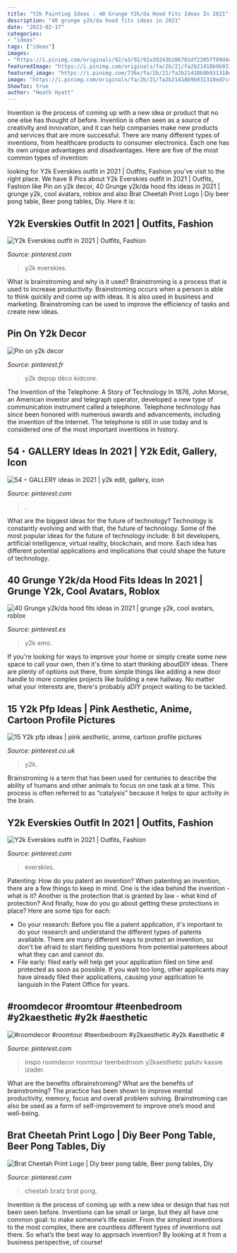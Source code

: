 ```yaml
---
title: "Y2k Painting Ideas : 40 Grunge Y2k/da Hood Fits Ideas In 2021"
description: "40 grunge y2k/da hood fits ideas in 2021"
date: "2023-02-17"
categories:
- "ideas"
tags: ["ideas"]
images:
- "https://i.pinimg.com/originals/92/a3/92/92a39243b286701df2205ff89d4d1c35.png"
featuredImage: "https://i.pinimg.com/originals/fa/2b/21/fa2b21418b9b931318ed7c48a72cf39f.jpg"
featured_image: "https://i.pinimg.com/736x/fa/2b/21/fa2b21418b9b931318ed7c48a72cf39f.jpg"
image: "https://i.pinimg.com/originals/fa/2b/21/fa2b21418b9b931318ed7c48a72cf39f.jpg"
ShowToc: true
author: "Heath Hyatt"
---
```



Invention is the process of coming up with a new idea or product that no one else has thought of before. Invention is often seen as a source of creativity and innovation, and it can help companies make new products and services that are more successful. There are many different types of inventions, from healthcare products to consumer electronics. Each one has its own unique advantages and disadvantages. Here are five of the most common types of invention: 

	

		
looking for Y2k Everskies outfit in 2021 | Outfits, Fashion you've visit to the right place. We have 8 Pics about Y2k Everskies outfit in 2021 | Outfits, Fashion like Pin on y2k decor, 40 Grunge y2k/da hood fits ideas in 2021 | grunge y2k, cool avatars, roblox and also Brat Cheetah Print Logo | Diy beer pong table, Beer pong tables, Diy. Here it is:
		
    
## Y2k Everskies Outfit In 2021 | Outfits, Fashion

<img loading=lazy src="https://i.pinimg.com/originals/fa/2b/21/fa2b21418b9b931318ed7c48a72cf39f.jpg" onerror="this.onerror=null;this.src='https://tse1.mm.bing.net/th?id=OIP.gmJQc0Q18r4jLZS2RQ64hQHaJO&amp;pid=15.1';" alt="Y2k Everskies outfit in 2021 | Outfits, Fashion">

_Source: pinterest.com_

>y2k everskies. 

	

What is brainstroming and why is it used?
Brainstroming is a process that is used to increase productivity. Brainstroming occurs when a person is able to think quickly and come up with ideas. It is also used in business and marketing. Brainstroming can be used to improve the efficiency of tasks and create new ideas.

    
## Pin On Y2k Decor

<img loading=lazy src="https://i.pinimg.com/originals/f0/17/9c/f0179ccf60f0eae2619f3ba7a7433225.png" onerror="this.onerror=null;this.src='https://tse3.mm.bing.net/th?id=OIP.KurlB3lPyWl28UrLlh3-LQHaHa&amp;pid=15.1';" alt="Pin on y2k decor">

_Source: pinterest.fr_

>y2k depop déco kidcore. 

	

The Invention of the Telephone: A Story of Technology
In 1876, John Morse, an American inventor and telegraph operator, developed a new type of communication instrument called a telephone. Telephone technology has since been honored with numerous awards and advancements, including the invention of the Internet. The telephone is still in use today and is considered one of the most important inventions in history.

    
## 54 ‣ GALLERY Ideas In 2021 | Y2k Edit, Gallery, Icon

<img loading=lazy src="https://i.pinimg.com/474x/46/4e/5e/464e5ea5940bf0cc41a67e91310814ad.jpg" onerror="this.onerror=null;this.src='https://tse1.mm.bing.net/th?id=OIP.LgMrRBBQqIq5kki0BHmYpAAAAA&amp;pid=15.1';" alt="54 ‣ GALLERY ideas in 2021 | y2k edit, gallery, icon">

_Source: pinterest.com_

>. 

	

What are the biggest ideas for the future of technology?
Technology is constantly evolving and with that, the future of technology. Some of the most popular ideas for the future of technology include: 8 bit developers, artificial intelligence, virtual reality, blockchain, and more. Each idea has different potential applications and implications that could shape the future of technology.

    
## 40 Grunge Y2k/da Hood Fits Ideas In 2021 | Grunge Y2k, Cool Avatars, Roblox

<img loading=lazy src="https://i.pinimg.com/236x/98/76/83/98768333c13adf25ee402c420758a837.jpg" onerror="this.onerror=null;this.src='https://tse3.mm.bing.net/th?id=OIP.jUeIaGXJQNgAcxzriCr1egAAAA&amp;pid=15.1';" alt="40 Grunge y2k/da hood fits ideas in 2021 | grunge y2k, cool avatars, roblox">

_Source: pinterest.es_

>y2k emo. 

	

If you're looking for ways to improve your home or simply create some new space to call your own, then it's time to start thinking aboutDIY ideas. There are plenty of options out there, from simple things like adding a new door handle to more complex projects like building a new hallway. No matter what your interests are, there's probably aDIY project waiting to be tackled.

    
## 15 Y2k Pfp Ideas | Pink Aesthetic, Anime, Cartoon Profile Pictures

<img loading=lazy src="https://i.pinimg.com/474x/24/86/7a/24867a21063dfd32f3a84a67382aa242.jpg" onerror="this.onerror=null;this.src='https://tse2.mm.bing.net/th?id=OIP.doFXkKP-RrybexQtL7d-IgAAAA&amp;pid=15.1';" alt="15 Y2k pfp ideas | pink aesthetic, anime, cartoon profile pictures">

_Source: pinterest.co.uk_

>y2k. 

	

Brainstroming is a term that has been used for centuries to describe the ability of humans and other animals to focus on one task at a time. This process is often referred to as “catalysis” because it helps to spur activity in the brain.

    
## Y2k Everskies Outfit In 2021 | Outfits, Fashion

<img loading=lazy src="https://i.pinimg.com/736x/fa/2b/21/fa2b21418b9b931318ed7c48a72cf39f.jpg" onerror="this.onerror=null;this.src='https://tse4.mm.bing.net/th?id=OIP.clWWvqjHLSzGH2iKaKkaqQHaJO&amp;pid=15.1';" alt="Y2k Everskies outfit in 2021 | Outfits, Fashion">

_Source: pinterest.com_

>everskies. 

	

Patenting: How do you patent an invention?
When patenting an invention, there are a few things to keep in mind. One is the idea behind the invention - what is it? Another is the protection that is granted by law - what kind of protection? And finally, how do you go about getting these protections in place? Here are some tips for each: 
- Do your research: Before you file a patent application, it's important to do your research and understand the different types of patents available. There are many different ways to protect an invention, so don't be afraid to start fielding questions from potential patentees about what they can and cannot do. 
- File early: filed early will help get your application filed on time and protected as soon as possible. If you wait too long, other applicants may have already filed their applications, causing your application to languish in the Patent Office for years.

    
## #roomdecor #roomtour #teenbedroom #y2kaesthetic #y2k #aesthetic #

<img loading=lazy src="https://i.pinimg.com/736x/3f/0a/b8/3f0ab839011dba2b9e0d8081c928af89.jpg" onerror="this.onerror=null;this.src='https://tse4.mm.bing.net/th?id=OIP.BXHHcffBcwqAxqcUnfniEQHaNK&amp;pid=15.1';" alt="#roomdecor #roomtour #teenbedroom #y2kaesthetic #y2k #aesthetic #">

_Source: pinterest.com_

>inspo roomdecor roomtour teenbedroom y2kaesthetic palutv kassie izader. 

	

What are the benefits ofbrainstroming?
What are the benefits of brainstroming? The practice has been shown to improve mental productivity, memory, focus and overall problem solving. Brainstroming can also be used as a form of self-improvement to improve one’s mood and well-being.

    
## Brat Cheetah Print Logo | Diy Beer Pong Table, Beer Pong Tables, Diy

<img loading=lazy src="https://i.pinimg.com/originals/92/a3/92/92a39243b286701df2205ff89d4d1c35.png" onerror="this.onerror=null;this.src='https://tse4.mm.bing.net/th?id=OIP.y9PP-ABbciaF-QK3rWZ_fAAAAA&amp;pid=15.1';" alt="Brat Cheetah Print Logo | Diy beer pong table, Beer pong tables, Diy">

_Source: pinterest.com_

>cheetah bratz brat pong. 

	

Invention is the process of coming up with a new idea or design that has not been seen before. Inventions can be small or large, but they all have one common goal: to make someone’s life easier. From the simplest inventions to the most complex, there are countless different types of inventions out there. So what’s the best way to approach invention? By looking at it from a business perspective, of course!

